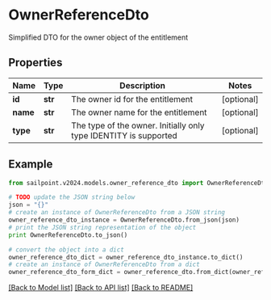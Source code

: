 # OwnerReferenceDto

Simplified DTO for the owner object of the entitlement

## Properties

Name | Type | Description | Notes
------------ | ------------- | ------------- | -------------
**id** | **str** | The owner id for the entitlement | [optional] 
**name** | **str** | The owner name for the entitlement | [optional] 
**type** | **str** | The type of the owner. Initially only type IDENTITY is supported | [optional] 

## Example

```python
from sailpoint.v2024.models.owner_reference_dto import OwnerReferenceDto

# TODO update the JSON string below
json = "{}"
# create an instance of OwnerReferenceDto from a JSON string
owner_reference_dto_instance = OwnerReferenceDto.from_json(json)
# print the JSON string representation of the object
print OwnerReferenceDto.to_json()

# convert the object into a dict
owner_reference_dto_dict = owner_reference_dto_instance.to_dict()
# create an instance of OwnerReferenceDto from a dict
owner_reference_dto_form_dict = owner_reference_dto.from_dict(owner_reference_dto_dict)
```
[[Back to Model list]](../README.md#documentation-for-models) [[Back to API list]](../README.md#documentation-for-api-endpoints) [[Back to README]](../README.md)


